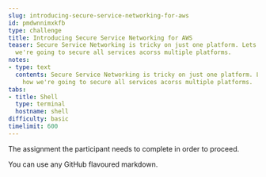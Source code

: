 ```yaml
---
slug: introducing-secure-service-networking-for-aws
id: pmdwnnimxkfb
type: challenge
title: Introducing Secure Service Networking for AWS
teaser: Secure Service Networking is tricky on just one platform. Lets look at how
  we're going to secure all services acorss multiple platforms.
notes:
- type: text
  contents: Secure Service Networking is tricky on just one platform. Lets look at
    how we're going to secure all services acorss multiple platforms.
tabs:
- title: Shell
  type: terminal
  hostname: shell
difficulty: basic
timelimit: 600
---
```

The assignment the participant needs to complete in order to proceed.

You can use any GitHub flavoured markdown.